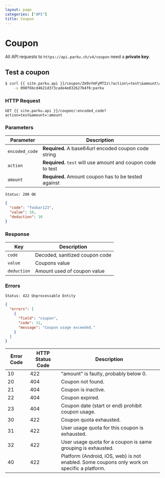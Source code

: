 ```yaml
---
layout: page
categories: ["API"]
title: Coupon
---
```


# Coupon

All API requests to `https://api.parku.ch/v4/coupon` need a __private key__.

## Test a coupon

```sh
$ curl {{ site.parku.api }}/coupon/Zm9vYmFyMTIz\?action\=test\&amount\=42 \
    -u 098f6bcd4621d373cade4e832627b4f6:parku
```

### HTTP Request

`GET {{ site.parku.api }}/coupon/:encoded_code?action=test&amount=:amount`

### Parameters

Parameter     | Description
---           | ---
`encoded_code`| __Required.__ A base64url encoded coupon code string
`action`      | __Required.__ `test` will use amount and coupon code to test
`amount`      | __Required.__ Amount coupon has to be tested against

```nginx
Status: 200 OK
```
```json
{
  "code": "foobar123",
  "value": 10,
  "deduction": 10
}
```

### Response

Key               | Description
---               | ---
`code`            | Decoded, sanitized coupon code
`value`           | Coupons value
`deduction`       | Amount used of coupon value

### Errors

```nginx
Status: 422 Unprocessable Entity
```
```json
{
  "errors": [
    {
      "field": "coupon",
      "code": 31,
      "message": "Coupon usage exceeded."
    }
  ]
}
```

Error Code | HTTP Status Code | Description
---        | ---              | ---
10         | 422              | "amount" is faulty, probably below 0.
20         | 404              | Coupon not found.
21         | 404              | Coupon is inactive.
22         | 404              | Coupon expired.
23         | 404              | Coupon date (start or end) prohibit coupon usage.
30         | 422              | Coupon quota exhausted.
31         | 422              | User usage quota for this coupon is exhausted.
32         | 422              | User usage quota for a coupon is same grouping is exhausted.
40         | 422              | Platform (Android, iOS, web) is not enabled. Some coupons only work on specific a platform.
